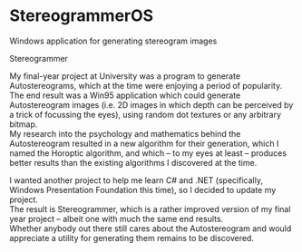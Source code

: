 # StereogrammerOS
Windows application for generating stereogram images


Stereogrammer

My final-year project at University was a program to generate Autostereograms, which at the time were enjoying a period of popularity.  
The end result was a Win95 application which could generate Autostereogram images (i.e. 2D images in which depth can be perceived by a trick of focussing the eyes), using random dot textures or any arbitrary bitmap.  
My research into the psychology and mathematics behind the Autostereogram resulted in a new algorithm for their generation, which I named the Horoptic algorithm, and which – to my eyes at least – produces better results than the existing algorithms I discovered at the time.

I wanted another project to help me learn C# and .NET (specifically, Windows Presentation Foundation this time), so I decided to update my project.  
The result is Stereogrammer, which is a rather improved version of my final year project – albeit one with much the same end results.  
Whether anybody out there still cares about the Autostereogram and would appreciate a utility for generating them remains to be discovered.

